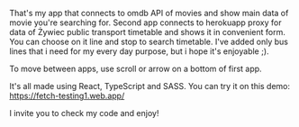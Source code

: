That's my app that connects to omdb API of movies and show main data of movie you're searching for.
Second app connects to herokuapp proxy for data of Żywiec public transport timetable and shows it in convenient form.
You can choose on it line and stop to search timetable.
I've added only bus lines that i need for my every day purpose, but i hope it's enjoyable ;).

To move between apps, use scroll or arrow on a bottom of first app.

It's all made using React, TypeScript and SASS.
You can try it on this demo: https://fetch-testing1.web.app/

I invite you to check my code and enjoy!
